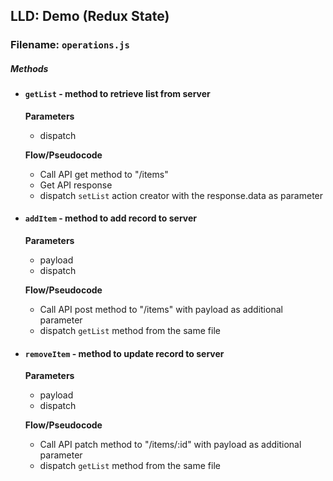 ## LLD: Demo (Redux State)

### Filename: `operations.js`


##### Methods

*  #### **`getList`** - method to retrieve list from server 

    **Parameters**
    * dispatch
    
    **Flow/Pseudocode**
    * Call API get method to "/items"
	* Get API response
	* dispatch `setList` action creator with the response.data as parameter


*  #### **`addItem`** - method to add record to server 

    **Parameters**
    * payload
    * dispatch
    
    **Flow/Pseudocode**
    * Call API post method to "/items" with payload as additional parameter
	* dispatch `getList` method from the same file


*  #### **`removeItem`** - method to update record to server 

    **Parameters**
    * payload
    * dispatch
    
    **Flow/Pseudocode**
    * Call API patch method to "/items/:id" with payload as additional parameter
	* dispatch `getList` method from the same file

